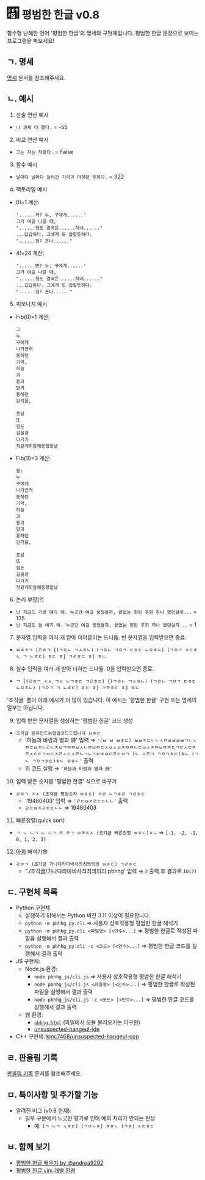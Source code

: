 # ![로고](docs/logo.gif) 평범한 한글 v0.8

함수형 난해한 언어 '평범한 한글'의 명세와 구현체입니다. 평범한 한글 문장으로 보이는 프로그램을 짜보세요!

## ㄱ. 명세

[명세](docs/spec.md) 문서를 참조해주세요.

## ㄴ. 예시

1. 산술 연산 예시

- `나 과제 다 했다.` = -55

2. 비교 연산 예시

- `그는 자는 척했다.` = False

3. 함수 예시

- `날마다 날마다 늘어간 기약과 더하던 후회다.` = 322

4. 팩토리얼 예시

- 0!=1 계산:

      '......까? 누, 구에게......'
      그가 여길 나갈 때,
      "......형도 결국은......하네......"
      ...갑갑하다. 그에게 또 잡힐듯하다.
      "......형? 혼나......"

- 4!=24 계산:

      '......면? 누, 구에게......'
      그가 여길 나갈 때,
      "......형도 결국은......하네......"
      ...갑갑하다. 그에게 또 잡힐듯하다.
      "......형? 혼나......"

5. 피보나치 예시

- Fib(0)=1 계산:

      그
      누
      구에게
      나가끔격
      동하던
      기억,
      하늘
      과
      용과
      땅과
      통하던
      감각을,

      훗날
      또
      힘든
      길을걷
      다가기
      적같게회동해동행할날

- Fib(3)=3 계산:

      룡:
      누
      구에게
      나가끔격
      동하던
      기억,
      하늘
      과
      용과
      땅과
      통하던
      감각을,

      훗날
      또
      힘든
      길을걷
      다가기
      적같게회동해동행할날

6. 논리 부정(?)

- `난 지금도 가끔 얘기 해. 누군간 여길 꿈꿨을까, 끝없는 헛된 후회 하나 했던걸까...` = 135
- `난 지금도 늘 얘기 해. 누군간 여길 꿈꿨을까, 끝없는 헛된 후회 하나 했던걸까...` = 1

7. 문자열 입력을 여러 개 받아 이어붙이는 드나듦. 빈 문자열을 입력받으면 종료.

- `ㅁㅈㅎㄱ [ㄹㅎㄱ {(ㄱㅇㄴ ㄱㅅㅎㄴ) (ㄱㅇㄴ ㄱㅇㄱ ㄷㅎㄷ ㄴㅇㅎㄴ) (ㄱㅇㄱ ㅈㄷㅎㄴ ㄱ ㄴㅎㄷ) ㅎㄷ ㅎ} ㄱㄹㅎㄷ ㅎ] ㅎㄴ`

8. 실수 입력을 여러 개 받아 더하는 드나듦. 0을 입력받으면 종료.

- `ㄱ [(ㄹㅎㄱ ㅅㅅ ㄱㅅ ㄴㄱㅎㄷ ㄱㄹㅎㄷ) {(ㄱㅇㄴ ㄱㅅㅎㄴ) (ㄱㅇㄴ ㄱㅇㄱ ㄷㅎㄷ ㄴㅇㅎㄴ) (ㄱㅇㄱ ㄱ ㄴㅎㄷ) ㅎㄷ ㅎ} ㄱㄹㅎㄷ ㅎ] ㅎㄴ`

'조각글' 폴더 아래 예시가 더 많이 있습니다. 이 예시는 '평범한 한글' 구현 또는 명세의 일부는 아닙니다.

9. 입력 받은 문자열을 생성하는 '평범한 한글' 코드 생성

- `조각글 문자만드는평범코드드립니다 ㅂㅎㄷ`
  - '하늘과 바람과 별과 詩' 입력 ⇒ `'(ㅂ ㅂ ㅂㅎㄷ) ㅂㅂㅈㄷㄴㄴㅅㅁㄹㅂㄹㅂㄱㄴㅅㅁㄷㅂㅈㄴㄹㄴㅈㅂㄱㅁㅁㅂㅅㄴㅁㅂㅁㄷㅅㅂㅅㅂㅈㅁㅁㄴㄷㅂㅅㅈㅁㅂㅁㅈㄷㄱㄷㅅㄷㅈㄹㅅㄷㄷㄱㅂㄷㅈㄹㅅㄷㅅㄹㄴㄱㄴㄱㅂㅈㅁㄷㄹㄷㅂㄱ (ㄴ ㅅㄹㄱ ㄱㅇㄱㅎㄷ)ㅎㄴ (ㄱ ㄴ ㄱㅇㄱㅎㄷ)ㅎㄴ ㅎㅎㄴ'` 출력
  - 위 코드 실행 ⇒ `'하늘과 바람과 별과 詩'`

10. 입력 받은 숫자를 '평범한 한글' 식으로 바꾸기

- `ㄹㅎㄱ ㅈㅅ (조각글 평범숫자 ㅂㅎㄷ) ㅈㄹ ㄴㄱㅎㄹ ㄱㄹㅎㄷ`
  - '19480403' 입력 ⇒ `'ㄹㄷㅂㅈㄹㄷㄷㄴㄴ'` 출력
  - `ㄹㄷㅂㅈㄹㄷㄷㄴㄴ` ⇒ 19480403

11. 빠른정렬(quick sort)

- `ㄱ ㄴ ㄴㄱ ㄷ ㄷㄱ ㄹ ㄹㄱ ㅁㄹㅎㅈ (조각글 빠른정렬 ㅂㅎㄷ)ㅎㄴ` ⇒ `[-3, -2, -1, 0, 1, 2, 3]`

12. [아희](https://aheui.readthedocs.io/ko/latest/index.html) 해석기😎

- `ㄹㅎㄱ (조각글 가나다라마바사즤츼킈틔픠 ㅂㅎㄷ) ㄱㄹㅎㄷ`
  - "./조각글/가나다라마바사즤츼킈틔픠.pbhhg' 입력 ⇒ `2` 출력 후 결과로 `IO(2)`

## ㄷ. 구현체 목록

- Python 구현체
  - 실행하기 위해서는 Python 버전 3.11 이상이 필요합니다.
  - `python -m pbhhg_py.cli` ⇒ 사용자 상호작용형 평범한 한글 해석기
  - `python -m pbhhg_py.cli <파일명> [<인수>...]` ⇒ 평범한 한글로 작성된 파일을 실행해서 결과 출력
  - `python -m pbhhg_py.cli -c <코드> [<인수>...]` ⇒ 평범한 한글 코드를 실행해서 결과 출력
- JS 구현체:
  - Node.js 환경:
    - `node pbhhg_js/cli.js` ⇒ 사용자 상호작용형 평범한 한글 해석기
    - `node pbhhg_js/cli.js <파일명> [<인수>...]` ⇒ 평범한 한글로 작성된 파일을 실행해서 결과 출력
    - `node pbhhg_js/cli.js -c <코드> [<인수>...]` ⇒ 평범한 한글 코드를 실행해서 결과 출력
  - 웹 환경:
    - [`pbhhg.html`](https://dragonteros.github.io/unsuspected-hangeul/pbhhg.html) (파일에서 모듈 불러오기는 미구현)
    - [unsuspected-hangeul-ide](https://dragonteros.github.io/unsuspected-hangeul-ide/index.html)
- C++ 구현체: [kmc7468/unsuspected-hangeul-cpp](https://github.com/kmc7468/unsuspected-hangeul-cpp)

## ㄹ. 판올림 기록

[판올림 기록](CHANGELOG.md) 문서를 참조해주세요.

## ㅁ. 특이사항 및 추가할 기능

- 알려진 버그 (v0.8 현재):
  - 일부 구문에서 느긋한 평가로 인해 예외 처리가 안되는 현상
    - 예: `(ㄱ ㄴㄱ ㅅㅎㄷ) [ㄱㅇㄴㅎ] ㅎㅎㄴ [ㄱㅎ] ㅅㄷㅎㄷ`

## ㅂ. 함께 보기

- [평범한 한글 배우기 by @andrea9292](https://www.notion.so/e75c59b8c4514f87822011f2f08715c6)
- [평범한 한글 vim 개발 환경](https://github.com/dragonteros/unsuspected-hangeul-vim)
